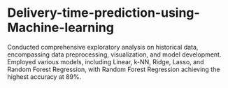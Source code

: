 # Delivery-time-prediction-using-Machine-learning
Conducted comprehensive exploratory analysis on historical data, encompassing data preprocessing, visualization, and model development. Employed various models, including Linear, k-NN, Ridge, Lasso, and Random Forest Regression, with Random Forest Regression achieving the highest accuracy at 89%. 
